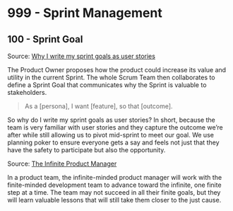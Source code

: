 # 999 - Sprint Management

## 100 - Sprint Goal

Source: [Why I write my sprint goals as user stories](https://medium.com/@skibinski.james/why-i-write-my-sprint-goals-as-user-stories-80788ff97b7e)

The Product Owner proposes how the product could increase its value and utility in the current Sprint. The whole Scrum Team then collaborates to define a Sprint Goal that communicates why the Sprint is valuable to stakeholders.

> As a [persona], I want [feature], so that [outcome].

So why do I write my sprint goals as user stories? In short, because the team is very familiar with user stories and they capture the outcome we’re after while still allowing us to pivot mid-sprint to meet our goal. We use planning poker to ensure everyone gets a say and feels not just that they have the safety to participate but also the opportunity.

Source: [The Infinite Product Manager](https://medium.com/@skibinski.james/the-infinite-product-manager-a383d8ea23c3)

In a product team, the infinite-minded product manager will work with the finite-minded development team to advance toward the infinite, one finite step at a time. The team may not succeed in all their finite goals, but they will learn valuable lessons that will still take them closer to the just cause.
